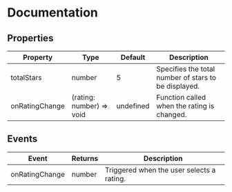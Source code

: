 # Documentation

## Properties

Property       | Type                     | Default   | Description                                                         
-------------- | -------------------------| --------- | -------------------------------------------------------------------
totalStars     | number                   | 5         | Specifies the total number of stars to be displayed.                
onRatingChange | (rating: number) => void | undefined | Function called when the rating is changed.                         

## Events

Event          | Returns | Description                                
-------------- | ------- | -------------------------------------------
onRatingChange | number  | Triggered when the user selects a rating. 